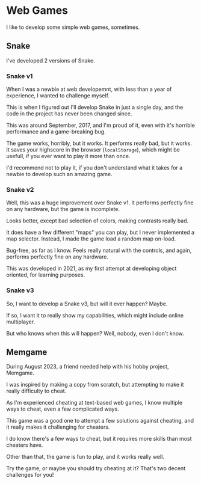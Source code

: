 # Web Games

I like to develop some simple web games, sometimes.

## Snake

I've developed 2 versions of Snake.

### Snake v1

When I was a newbie at web developemnt, with less than a year of experience, I wanted to challenge myself.

This is when I figured out I'll develop Snake in just a single day, and the code in the project has never been changed since.

This was around September, 2017, and I'm proud of it, even with it's horrible performance and a game-breaking bug.

The game works, horribly, but it works. It performs really bad, but it works. It saves your highscore in the browser (`localStorage`), which might be usefull, if you ever want to play it more than once.

I'd recommend not to play it, if you don't understand what it takes for a newbie to develop such an amazing game.

### Snake v2

Well, this was a huge improvement over Snake v1. It performs perfectly fine on any hardware, but the game is incomplete.

Looks better, except bad selection of colors, making contrasts really bad.

It does have a few different "maps" you can play, but I never implemented a map selector. Instead, I made the game load a random map on-load.

Bug-free, as far as I know. Feels really natural with the controls, and again, performs perfectly fine on any hardware.

This was developed in 2021, as my first attempt at developing object oriented, for learning purposes.

### Snake v3

So, I want to develop a Snake v3, but will it ever happen? Maybe.

If so, I want it to really show my capabilities, which might include online multiplayer.

But who knows when this will happen? Well, nobody, even I don't know.

## Memgame

During August 2023, a friend needed help with his hobby project, Memgame.

I was inspired by making a copy from scratch, but attempting to make it really difficulty to cheat.

As I'm experienced cheating at text-based web games, I know multiple ways to cheat, even a few complicated ways.

This game was a good one to attempt a few solutions against cheating, and it really makes it challenging for cheaters.

I do know there's a few ways to cheat, but it requires more skills than most cheaters have.

Other than that, the game is fun to play, and it works really well.

Try the game, or maybe you should try cheating at it? That's two decent challenges for you!
